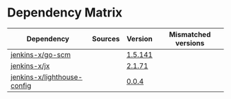 # Dependency Matrix

Dependency | Sources | Version | Mismatched versions
---------- | ------- | ------- | -------------------
[jenkins-x/go-scm](https://github.com/jenkins-x/go-scm) |  | [1.5.141]() | 
[jenkins-x/jx](https://github.com/jenkins-x/jx) |  | [2.1.71](https://github.com/jenkins-x/jx/releases/tag/v2.1.71) | 
[jenkins-x/lighthouse-config](https://github.com/jenkins-x/lighthouse-config) |  | [0.0.4]() | 

